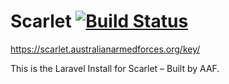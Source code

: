 # Scarlet [![Build Status](https://travis-ci.org/sifex/scarlet.australianarmedforces.org.svg?branch=locomotive)](https://travis-ci.org/sifex/scarlet.australianarmedforces.org)
https://scarlet.australianarmedforces.org/key/

This is the Laravel Install for Scarlet – Built by AAF.
